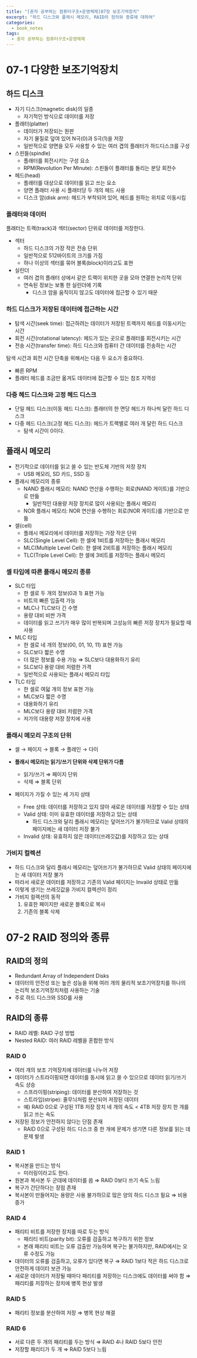 ```yaml
---
title: "[혼자 공부하는 컴퓨터구조+운영체제]07장 보조기억장치"
excerpt: "하드 디스크와 플래시 메모리, RAID의 정의와 종류에 대하여"
categories:
  - book_notes
tags:
  - 혼자 공부하는 컴퓨터구조+운영체제
---
```


# 07-1 다양한 보조기억장치

## 하드 디스크

- 자기 디스크(magnetic disk)의 일종
    - 자기적인 방식으로 데이터를 저장
- 플래터(platter)
    - 데이터가 저장되는 원판
    - 자기 물질로 덮여 있어 N극(0)과 S극(1)을 저장
    - 일반적으로 양면을 모두 사용할 수 있는 여러 겹의 플래터가 하드디스크를 구성
- 스핀들(spindle)
    - 플래터를 회전시키는 구성 요소
    - RPM(Revolution Per Minute): 스핀들이 플래터를 돌리는 분당 회전수
- 헤드(head)
    - 플래터를 대상으로 데이터를 읽고 쓰는 요소
    - 양면 플래터 사용 시 플래터당 두 개의 헤드 사용
    - 디스크 암(disk arm): 헤드가 부착되어 있어, 헤드를 원하는 위치로 이동시킴

### 플래터와 데이터

플래터는 트랙(track)과 섹터(sector) 단위로 데이터를 저장한다.

- 섹터
    - 하드 디스크의 가장 작은 전송 단위
    - 일반적으로 512바이트의 크기를 가짐
    - 하나 이상의 섹터를 묶어 블록(block)이라고도 표현
- 실린더
    - 여러 겹의 플래터 상에서 같은 트랙이 위치한 곳을 모아 연결한 논리적 단위
    - 연속된 정보는 보통 한 실린더에 기록
        - 디스크 암을 움직이지 않고도 데이터에 접근할 수 있기 때문

### 하드 디스크가 저장된 데이터에 접근하는 시간

- 탐색 시간(seek time): 접근하려는 데이터가 저장된 트랙까지 헤드를 이동시키는 시간
- 회전 시간(rotational latency): 헤드가 있는 곳으로 플래터를 회전시키는 시간
- 전송 시간(transfer time): 하드 디스크와 컴퓨터 간 데이터를 전송하는 시간

탐색 시간과 회전 시간 단축을 위해서는 다음 두 요소가 중요하다.

- 빠른 RPM
- 플래터 헤드를 조금만 옮겨도 데이터에 접근할 수 있는 참조 지역성

### 다중 헤드 디스크와 고정 헤드 디스크

- 단일 헤드 디스크(이동 헤드 디스크): 플래터의 한 면당 헤드가 하나씩 달린 하드 디스크
- 다중 헤드 디스크(고정 헤드 디스크): 헤드가 트랙별로 여러 개 달린 하드 디스크
    - 탐색 시간이 0이다.

## 플래시 메모리

- 전기적으로 데이터를 읽고 쓸 수 있는 반도체 기반의 저장 장치
    - USB 메모리, SD 카드, SSD 등
- 플래시 메모리의 종류
    - NAND 플래시 메모리: NAND 연산을 수행하는 회로(NAND 게이트)를 기반으로 만듦
        - 일반적인 대용량 저장 장치로 많이 사용되는 플래시 메모리
    - NOR 플래시 메모리: NOR 연산을 수행하는 회로(NOR 게이트)를 기반으로 만듦
- 셀(cell)
    - 플래시 메모리에서 데이터를 저장하는 가장 작은 단위
    - SLC(Single Level Cell): 한 셀에 1비트를 저장하는 플래시 메모리
    - MLC(Multiple Level Cell): 한 셀에 2비트를 저장하는 플래시 메모리
    - TLC(Triple Level Cell): 한 셀에 3비트를 저장하는 플래시 메모리

### 셀 타입에 따른 플래시 메모리 종류

- SLC 타입
    - 한 셀로 두 개의 정보(0과 1) 표현 가능
    - 비트의 빠른 입출력 가능
    - MLC나 TLC보다 긴 수명
    - 용량 대비 비싼 가격
    - 데이터를 읽고 쓰기가 매우 많이 반복되며 고성능의 빠른 저장 장치가 필요할 때 사용
- MLC 타입
    - 한 셀로 네 개의 정보(00, 01, 10, 11) 표현 가능
    - SLC보다 짧은 수명
    - 더 많은 정보를 수용 가능 ⇒ SLC보다 대용화하기 유리
    - SLC보다 용량 대비 저렴한 가격
    - 일반적으로 사용되는 플래시 메모리 타입
- TLC 타입
    - 한 셀로 여덟 개의 정보 표현 가능
    - MLC보다 짧은 수명
    - 대용화하기 유리
    - MLC보다 용량 대비 저렴한 가격
    - 저가의 대용량 저장 장치에 사용

### 플래시 메모리 구조의 단위

- 셀 → 페이지 → 블록 → 플레인 → 다이

- **플래시 메모리는 읽기/쓰기 단위와 삭제 단위가 다름**
    - 읽기/쓰기 ⇒ 페이지 단위
    - 삭제 ⇒ 블록 단위
- 페이지가 가질 수 있는 세 가지 상태
    - Free 상태: 데이터를 저장하고 있지 않아 새로운 데이터를 저장할 수 있는 상태
    - Valid 상태: 이미 유효한 데이터를 저장하고 있는 상태
        - 하드 디스크와 달리 플래시 메모리는 덮어쓰기가 불가하므로 Valid 상태의 페이지에는 새 데이터 저장 불가
    - Invalid 상태: 유효하지 않은 데이터(쓰레깃값)를 저장하고 있는 상태

### 가비지 컬렉션

- 하드 디스크와 달리 플래시 메모리는 덮어쓰기가 불가하므로 Valid 상태의 페이지에는 새 데이터 저장 불가
- 따라서 새로운 데이터를 저장하고 기존의 Valid 페이지는 Invaild 상태로 만듦
- 이렇게 생기는 쓰레깃값을 가비지 컬렉션이 정리
- 가비지 컬렉션의 동작
    1. 유효한 페이지만 새로운 블록으로 복사
    2. 기존의 블록 삭제

# 07-2 RAID 정의와 종류

## RAID의 정의

- Redundant Array of Independent Disks
- 데이터의 안전성 또는 높은 성능을 위해 여러 개의 물리적 보조기억장치를 하나의 논리적 보조기억장치처럼 사용하는 기술
- 주로 하드 디스크와 SSD를 사용

## RAID의 종류

- RAID 레벨: RAID 구성 방법
- Nested RAID: 여러 RAID 레벨을 혼합한 방식

### RAID 0

- 여러 개의 보조 기억장치에 데이터를 나누어 저장
- 데이터가 스트라이핑되면 데이터를 동시에 읽고 쓸 수 있으므로 데이터 읽기/쓰기 속도 상승
    - 스프라이핑(striping): 데이터를 분산하여 저장하는 것
    - 스트라입(stripe): 줄무늬처럼 분산되어 저장된 데이터
    - 예) RAID 0으로 구성된 1TB 저장 장치 네 개의 속도 < 4TB 저장 장치 한 개를 읽고 쓰는 속도
- 저장된 정보가 안전하지 않다는 단점 존재
    - RAID 0으로 구성된 하드 디스크 중 한 개에 문제가 생기면 다른 정보를 읽는 데 문제 발생

### RAID 1

- 복사본을 만드는 방식
    - 미러링이라고도 한다.
- 원본과 복사본 두 군데에 데이터를 씀 ⇒ RAID 0보다 쓰기 속도 느림
- 복구가 간단하다는 장점 존재
- 복사본이 만들어지는 용량은 사용 불가하므로 많은 양의 하드 디스크 필요 ⇒ 비용 증가

### RAID 4

- 패리티 비트를 저장한 장치를 따로 두는 방식
    - 패리티 비트(parity bit): 오류를 검출하고 복구하기 위한 정보
    - 본래 패리티 비트는 오류 검출만 가능하며 복구는 불가하지만, RAID에서는 오류 수정도 가능
- 데이터의 오류를 검출하고, 오류가 있다면 복구 
⇒ RAID 1보다 적은 하드 디스크로 안전하게 데이터 보관 가능
- 새로운 데이터가 저장될 때마다 패리티를 저장하는 디스크에도 데이터를 써야 함 
⇒ 패리티를 저장하는 장치에 병목 현상 발생

### RAID 5

- 패리티 정보를 분산하여 저장 ⇒ 병목 현상 해결

### RAID 6

- 서로 다른 두 개의 패리티를 두는 방식 ⇒ RAID 4나 RAID 5보다 안전
- 저장할 패리티가 두 개 ⇒ RAID 5보다 느림